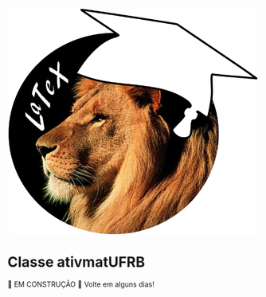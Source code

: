 <p align="center">
  <img 
      align  = "center" 
      src    = "/img/logo_leao-chapeu.png" 
      width  = "500"
  />
</p>

# Classe ativmatUFRB

:construction: EM CONSTRUÇÃO :construction:
Volte em alguns dias!
